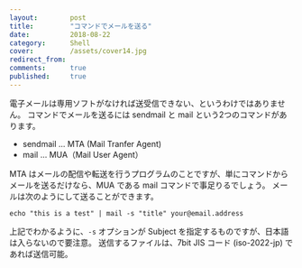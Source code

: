 ```yaml
---
layout:        post
title:         "コマンドでメールを送る"
date:          2018-08-22
category:      Shell
cover:         /assets/cover14.jpg
redirect_from:
comments:      true
published:     true
---
```


電子メールは専用ソフトがなければ送受信できない、というわけではありません。
コマンドでメールを送るには sendmail と mail という2つのコマンドがあります。

- sendmail ... MTA (Mail Tranfer Agent)
- mail ... MUA（Mail User Agent）

MTA はメールの配信や転送を行うプログラムのことですが、単にコマンドからメールを送るだけなら、MUA である mail コマンドで事足りるでしょう。
メールは次のようにして送ることができます。

```command
echo "this is a test" | mail -s "title" your@email.address
```

上記でわかるように、`-s` オプションが Subject を指定するものですが、日本語は入らないので要注意。
送信するファイルは、7bit JIS コード (iso-2022-jp) であれば送信可能。
